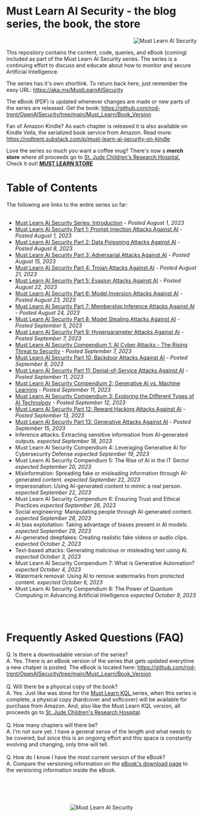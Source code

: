 # Must Learn AI Security - the blog series, the book, the store<br>
<p align="right"><img src="https://github.com/rod-trent/OpenAISecurity/blob/main/Must_Learn/Series_Images/MustLearnAISecuritySmallSmall.png" alt="Must Learn AI Security"></center></p>

This repository contains the content, code, queries, and eBook (coming) included as part of the Must Learn AI Security series. The series is a continuing effort to discuss and educate about how to monitor and secure Artificial Intelligence.

The series has it's own shortlink. To return back here, just remember the easy URL: https://aka.ms/MustLearnAISecurity

The eBook (PDF) is updated whenever changes are made or new parts of the series are released. Get the book: https://github.com/rod-trent/OpenAISecurity/tree/main/Must_Learn/Book_Version

Fan of Amazon Kindle? As each chapter is released it is also available on Kindle Vella, the serialized book service from Amazon. Read more: https://rodtrent.substack.com/p/must-learn-ai-security-on-kindle

Love the series so much you want a coffee mug? There's now a <b>merch store</b> where all proceeds go to <a href="https://www.stjude.org/" target="_blank">St. Jude Children's Research Hospital.</a> Check it out! <b><a href="https://must-learn-kql.creator-spring.com" target="_blank">MUST LEARN STORE</a></b>

<b><h1>Table of Contents</h1></b>
The following are links to the entire series so far:
<br><br>

* <a href="https://rodtrent.substack.com/p/must-learn-ai-security-series-introduction" target="_blank">Must Learn AI Security Series: Introduction</a> - <i>Posted August 1, 2023</i><br>
* <a href="https://rodtrent.substack.com/p/must-learn-ai-security-part-1-prompt" target="_blank">Must Learn AI Security Part 1: Prompt Injection Attacks Against AI</a> - <i>Posted August 1, 2023</i><br>
* <a href="https://rodtrent.substack.com/p/must-learn-ai-security-part-2-data" target="_blank">Must Learn AI Security Part 2: Data Poisoning Attacks Against AI</a> - <i>Posted August 8, 2023</i><br>
* <a href="https://rodtrent.substack.com/p/must-learn-ai-security-part-3-adversarial" target="_blank">Must Learn AI Security Part 3: Adversarial Attacks Against AI</a> - <i>Posted August 15, 2023</i><br>
* <a href="https://rodtrent.substack.com/p/must-learn-ai-security-part-4-trojan" target="_blank">Must Learn AI Security Part 4: Trojan Attacks Against AI</a> - <i>Posted August 21, 2023</i><br>
* <a href="https://rodtrent.substack.com/p/must-learn-ai-security-part-5-evasion" target="_blank">Must Learn AI Security Part 5: Evasion Attacks Against AI</a> - <i>Posted August 22, 2023</i><br>
* <a href="https://rodtrent.substack.com/p/must-learn-ai-security-part-6-model" target="_blank">Must Learn AI Security Part 6: Model Inversion Attacks Against AI</a> - <i>Posted August 23, 2023</i><br>
* <a href="https://rodtrent.substack.com/p/must-learn-ai-security-part-7-membership" target="_blank">Must Learn AI Security Part 7: Membership Inference Attacks Against AI</a> - <i>Posted August 24, 2023</i><br>
* <a href="https://rodtrent.substack.com/p/must-learn-ai-security-part-8-model" target="_blank">Must Learn AI Security Part 8: Model Stealing Attacks Against AI</a> - <i>Posted September 5, 2023</i><br>
* <a href="https://rodtrent.substack.com/p/must-learn-ai-security-part-9-hyperparameter" target="_blank">Must Learn AI Security Part 9: Hyperparameter Attacks Against AI</a> - <i>Posted September 7, 2023</i><br>
* <a href="https://rodtrent.substack.com/p/must-learn-ai-security-compendium" target="_blank">Must Learn AI Security Compendium 1: AI Cyber Attacks - The Rising Threat to Security</a> - <i>Posted September 7, 2023</i><br>
* <a href="https://rodtrent.substack.com/p/must-learn-ai-security-part-10-backdoor" target="_blank">Must Learn AI Security Part 10: Backdoor Attacks Against AI</a> - <i>Posted September 8, 2023</i><br>
* <a href="https://rodtrent.substack.com/p/must-learn-ai-security-part-11-denial" target="_blank">Must Learn AI Security Part 11: Denial-of-Service Attacks Against AI</a> - <i>Posted September 11, 2023</i><br>
* <a href="https://rodtrent.substack.com/p/must-learn-ai-security-compendium-73e" target="_blank">Must Learn AI Security Compendium 2: Generative AI vs. Machine Learning</a> - <i>Posted September 11, 2023</i><br>
* <a href="https://rodtrent.substack.com/p/must-learn-ai-security-compendium-d86" target="_blank">Must Learn AI Security Compendium 3: Exploring the Different Types of AI Technology</a> - <i>Posted September 12, 2023</i><br>
* <a href="https://rodtrent.substack.com/p/must-learn-ai-security-part-12-reward" target="_blank">Must Learn AI Security Part 12: Reward Hacking Attacks Against AI</a> - <i>Posted September 13, 2023</i><br>
* <a href="https://rodtrent.substack.com/p/must-learn-ai-security-part-13-generative" target="_blank">Must Learn AI Security Part 13: Generative Attacks Against AI</a> - <i>Posted September 15, 2023</i><br>
* Inference attacks: Extracting sensitive information from AI-generated outputs. <i>expected September 18, 2023</i>
* Must Learn AI Security Compendium 4: Leveraging Generative AI for Cybersecurity Defense <i>expected September 19, 2023</i>
* Must Learn AI Security Compendium 5: The Rise of AI in the IT Sector <i>expected September 20, 2023</i>
* Misinformation: Spreading fake or misleading information through AI-generated content. <i>expected September 22, 2023</i>
* Impersonation: Using AI-generated content to mimic a real person. <i>expected September 22, 2023</i>
* Must Learn AI Security Compendium 6: Ensuring Trust and Ethical Practices <i>expected September 26, 2023</i>
* Social engineering: Manipulating people through AI-generated content. <i>expected September 28, 2023</i>
* AI bias exploitation: Taking advantage of biases present in AI models. <i>expected September 29, 2023</i>
* AI-generated deepfakes: Creating realistic fake videos or audio clips. <i>expected October 2, 2023</i>
* Text-based attacks: Generating malicious or misleading text using AI. <i>expected October 3, 2023</i>
* Must Learn AI Security Compendium 7: What is Generative Automation? <i>expected October 4, 2023</i>
* Watermark removal: Using AI to remove watermarks from protected content. <i>expected October 6, 2023</i>
* Must Learn AI Security Compendium 8: The Power of Quantum Computing in Advancing Artificial Intelligence <i>expected October 9, 2023</i>

<br><br>

<b><h1>Frequently Asked Questions (FAQ)</h1></b>
Q. Is there a downloadable version of the series?
<br>
A. Yes. There is an eBook version of the series that gets updated everytime a new chatper is posted. The eBook is located here: https://github.com/rod-trent/OpenAISecurity/tree/main/Must_Learn/Book_Version
<br><br>
Q. Will there be a physical copy of the book? 
<br>
A. Yes. Just like was done for the <a href="https://aka.ms/MustLearnKQL" target="_blank">Must Learn KQL </a>series, when this series is complete, a physical copy (hardcover and softcover) will be available for purchase from Amazon. And, also like the Must Learn KQL version, all proceeds go to <a href="https://www.stjude.org/" target="_blank">St. Jude Children's Research Hospital</a>. 
<br><br>
Q. How many chapters will there be?
<br>
A. I'm not sure yet. I have a general sense of the length and what needs to be covered, but since this is an ongoing effort and this space is constantly evolving and changing, only time will tell.
<br><br>
Q. How do I know I have the most current version of the eBook?
<br>
A. Compare the versioning information on the <a href="https://github.com/rod-trent/OpenAISecurity/tree/main/Must_Learn/Book_Version" target="_blank">eBook's download page</a> to the versioning information inside the eBook.
<br><br>
</br></br></br>
<p align="center"><img src="https://github.com/rod-trent/OpenAISecurity/blob/main/Must_Learn/Series_Images/Must%20Learn%20AI%20Security%20Small.png?raw=true" alt="Must Learn AI Security"></center></p>
